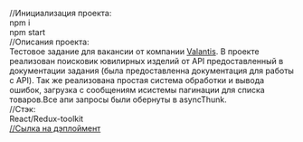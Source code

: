 //Инициализация проекта:  
npm i  
npm start  
//Описания проекта:  
Тестовое задание для вакансии от компании [Valantis](https://hh.ru/employer/5241283?hhtmFrom=vacancy). В проекте реализован поисковик ювилирных изделий от API предоставленный в документации задания (была предоставленна документация для работы с API). Так же реализована простая система обработки и вывода ошибок, загрузка с сообщениям исистемы пагинации для списка товаров.Все апи запросы были обернуты в asyncThunk.  
//Стэк:  
React/Redux-toolkit  
[//Сылка на дэплоймент](http://f553443i.beget.tech/) 

